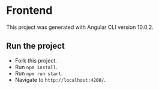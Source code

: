
# Frontend

This project was generated with Angular CLI version 10.0.2.

## Run the project

- Fork this project.
- Run `npm install`.
- Run `npm run start`. 
- Navigate to `http://localhost:4200/`.
